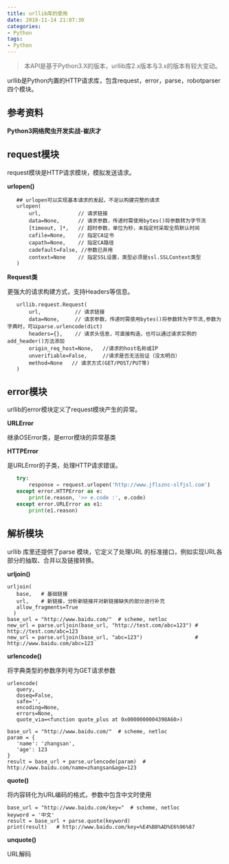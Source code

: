 ```yaml
---
title: urllib库的使用
date: 2018-11-14 21:07:30
categories:
- Python
tags:
- Python
---
```


> 本API是基于Python3.X的版本，urllib库2.x版本与3.x的版本有较大变动。

 urllib是Python内置的HTTP请求库，包含request，error，parse，robotparser四个模块。
 
## 参考资料

 **Python3网络爬虫开发实战-崔庆才** 

<!-- more --> 

## request模块

 request模块是HTTP请求模块，模拟发送请求。

**urlopen()**

 ```
    ## urlopen可以实现基本请求的发起，不足以构建完整的请求
    urlopen(
        url,            // 请求链接  
        data=None,      // 请求参数，传递时需使用bytes()将参数转为字节流
        [timeout, ]*,   // 超时参数，单位为秒，未指定时采取全局默认时间
        cafile=None,    // 指定CA证书
        capath=None,    // 指定CA路径
        cadefault=False, //参数已弃用
        context=None    // 指定SSL设置，类型必须是ssl.SSLContext类型
    )
 ```
 
**Request类**

 更强大的请求构建方式，支持Headers等信息。
 
 ```
    urllib.request.Request(
        url,           // 请求链接 
        data=None,     // 请求参数，传递时需使用bytes()将参数转为字节流,参数为字典时，可以parse.urlencode(dict)
        headers={},    // 请求头信息，可直接构造，也可以通过请求实例的add_header()方法添加
        origin_req_host=None,   //请求的host名称或IP
        unverifiable=False,     //请求是否无法验证（没太明白） 
        method=None   // 请求方式(GET/POST/PUT等)
    )
 ```
 
## error模块

 urllib的error模块定义了request模块产生的异常。
 
 **URLError**
 
 继承OSError类，是error模块的异常基类
 
 **HTTPError**
 
 是URLError的子类，处理HTTP请求错误。
 
 ```python
    try:
        response = request.urlopen('http://www.jflsznc-slfjsl.com')
    except error.HTTPError as e:
        print(e.reason, '>> e.code :', e.code)
    except error.URLError as e1:
        print(e1.reason)
 ```

## 解析模块 

 urllib 库里还提供了parse 模块，它定义了处理URL 的标准接口，例如实现URL各部分的抽取、合并以及链接转换。
 
 **urljoin()**
 
 ```
 urljoin(
    base,   # 基础链接 
    url,    # 新链接，分析新链接并对新链接缺失的部分进行补充
    allow_fragments=True
   )
 base_url = "http://www.baidu.com/"  # scheme, netloc
 new_url = parse.urljoin(base_url, "http://test.com/abc=123") # http://test.com/abc=123
 new_url = parse.urljoin(base_url, "abc=123")                 # http://www.baidu.com/abc=123
 ```
 
 **urlencode()**
 
 将字典类型的参数序列号为GET请求参数
 
 ```
 urlencode(
    query, 
    doseq=False, 
    safe='', 
    encoding=None, 
    errors=None, 
    quote_via=<function quote_plus at 0x0000000004398A60>)
 
 base_url = "http://www.baidu.com/"  # scheme, netloc
 param = {
    'name': 'zhangsan',
    'age': 123
 }
 result = base_url + parse.urlencode(param)  # http://www.baidu.com/name=zhangsan&age=123
 ```
 
 **quote()**
 
 将内容转化为URL编码的格式，参数中包含中文时使用
 
 ```
 base_url = "http://www.baidu.com/key="  # scheme, netloc
 keyword = '中文'
 result = base_url + parse.quote(keyword)
 print(result)   # http://www.baidu.com/key=%E4%B8%AD%E6%96%87
 ```
 
 **unquote()**
 
 URL解码